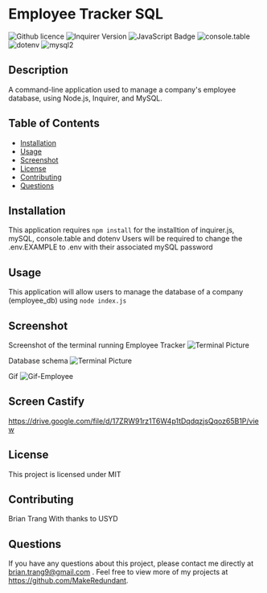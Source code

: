 # Employee Tracker SQL
![Github licence](http://img.shields.io/badge/license-MIT-blue.svg)
![Inquirer Version](https://img.shields.io/badge/Inquirer-8.2.4-blue.svg)
![JavaScript Badge](https://img.shields.io/badge/JavaScript-100%25-yellow.svg)
![console.table](https://img.shields.io/npm/v/console.table.svg)
![dotenv](https://img.shields.io/npm/v/dotenv.svg?color=green)
![mysql2](https://img.shields.io/npm/v/mysql2.svg?color=orange)
   
## Description 
A command-line application used to manage a company's employee database, using Node.js, Inquirer, and MySQL.
  
## Table of Contents
* [Installation](#installation)
* [Usage](#usage)
* [Screenshot](#screenshot)
* [License](#license)
* [Contributing](#contributing)
* [Questions](#questions)
    
 ## Installation 

This application requires ```npm install``` for the installtion of inquirer.js, mySQL, console.table and dotenv
Users will be required to change the .env.EXAMPLE to .env with their associated mySQL password
  
## Usage 
This application will allow users to manage the database of a company (employee_db) using 
 ```node index.js```

## Screenshot
Screenshot of the terminal running Employee Tracker
![Terminal Picture](./Assets/Terminal%20Picture.png)

Database schema
![Terminal Picture](./Assets/employee_db.png)

Gif
![Gif-Employee](./Assets/Employee-Tracker_SQL.gif)

## Screen Castify
https://drive.google.com/file/d/17ZRW91rz1T6W4p1tDqdqzjsQqoz65B1P/view
  
## License 
This project is licensed under MIT
  
## Contributing 
Brian Trang
With thanks to USYD
    
## Questions
If you have any questions about this project, please contact me directly at brian.trang9@gmail.com . Feel free to view more of my projects at https://github.com/MakeRedundant.
